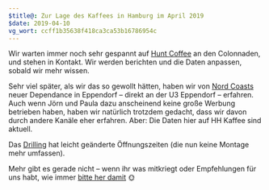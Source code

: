 ```yaml
---
$title@: Zur Lage des Kaffees in Hamburg im April 2019
$date: 2019-04-10
vg_wort: ccff1b35638f418ca3ca53b16786954c
---
```


Wir warten immer noch sehr gespannt auf [Hunt Coffee]([url('/content/cafes/hunt.md')]) an den Colonnaden, und stehen in Kontakt. Wir werden berichten und die Daten anpassen, sobald wir mehr wissen.

Sehr viel später, als wir das so gewollt hätten, haben wir von [Nord Coasts]([url('/content/cafes/nord-coast.md')]) neuer Dependance in Eppendorf – direkt an der U3 Eppendorf – erfahren. Auch wenn Jörn und Paula dazu anscheinend keine große Werbung betrieben haben, haben wir natürlich trotzdem gedacht, dass wir davon durch andere Kanäle eher erfahren. Aber: Die Daten hier auf HH Kaffee sind aktuell.

Das [Drilling]([url('/content/cafes/drilling.md')]) hat leicht geänderte Öffnungszeiten (die nun keine Montage mehr umfassen).

Mehr gibt es gerade nicht – wenn ihr was mitkriegt oder Empfehlungen für uns habt, wie immer [bitte her damit]([url('/content/pages/contact.md')]) 🌞